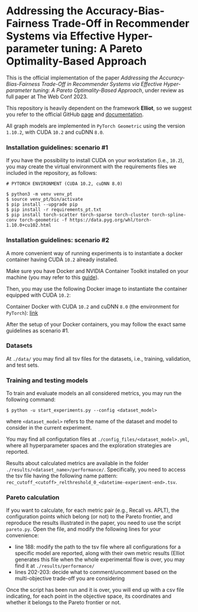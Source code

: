 # Addressing the Accuracy-Bias-Fairness Trade-Off in Recommender Systems via Effective Hyper-parameter tuning: A Pareto Optimality-Based Approach

This is the official implementation of the paper _Addressing the Accuracy-Bias-Fairness Trade-Off in Recommender Systems via Effective Hyper-parameter tuning: A Pareto Optimality-Based Approach_, under review as full paper at The Web Conf 2023.

This repository is heavily dependent on the framework **Elliot**, so we suggest you refer to the official GitHub [page](https://github.com/sisinflab/elliot) and [documentation](https://elliot.readthedocs.io/en/latest/).

All graph models are implemented in `PyTorch Geometric` using the version `1.10.2`, with CUDA `10.2` and cuDNN `8.0`.

### Installation guidelines: scenario #1
If you have the possibility to install CUDA on your workstation (i.e., `10.2`), you may create the virtual environment with the requirements files we included in the repository, as follows:

```
# PYTORCH ENVIRONMENT (CUDA 10.2, cuDNN 8.0)

$ python3 -m venv venv_pt
$ source venv_pt/bin/activate
$ pip install --upgrade pip
$ pip install -r requirements_pt.txt
$ pip install torch-scatter torch-sparse torch-cluster torch-spline-conv torch-geometric -f https://data.pyg.org/whl/torch-1.10.0+cu102.html
```

### Installation guidelines: scenario #2
A more convenient way of running experiments is to instantiate a docker container having CUDA `10.2` already installed.

Make sure you have Docker and NVIDIA Container Toolkit installed on your machine (you may refer to this [guide](https://docs.nvidia.com/datacenter/cloud-native/container-toolkit/install-guide.html#installing-on-ubuntu-and-debian)).

Then, you may use the following Docker image to instantiate the container equipped with CUDA `10.2`:

Container Docker with CUDA `10.2` and cuDNN `8.0` (the environment for `PyTorch`): [link](https://hub.docker.com/layers/nvidia/cuda/10.2-cudnn8-devel-ubuntu18.04/images/sha256-3d1aefa978b106e8cbe50743bba8c4ddadacf13fe3165dd67a35e4d904f3aabe?context=explore)

After the setup of your Docker containers, you may follow the exact same guidelines as scenario #1.

### Datasets
At `./data/` you may find all tsv files for the datasets, i.e., training, validation, and test sets. 

### Training and testing models
To train and evaluate models an all considered metrics, you may run the following command:

```
$ python -u start_experiments.py --config <dataset_model>
```

where `<dataset_model>` refers to the name of the dataset and model to consider in the current experiment.

You may find all configutation files at `./config_files/<dataset_model>.yml`, where all hyperparameter spaces and the exploration strategies are reported.

Results about calculated metrics are available in the folder `./results/<dataset_name>/performance/`. Specifically, you need to access the tsv file having the following name pattern: `rec_cutoff_<cutoff>_relthreshold_0_<datetime-experiment-end>.tsv`.

### Pareto calculation
If you want to calculate, for each metric pair (e.g., Recall vs. APLT), the configuration points which belong (or not) to the Pareto frontier, and reproduce the results illustrated in the paper, you need to use the script ```pareto.py```.
Open the file, and modify the following lines for your convenience:
- line 188: modify the path to the tsv file where all configurations for a specific model are reported, along with their own metric results (Elliot generates this file when the whole experimental flow is over, you may find it at ```./results/performance/```
- lines 202-203: decide what to comment/uncomment based on the multi-objective trade-off you are considering

Once the script has been run and it is over, you will end up with a csv file indicating, for each point in the objective space, its coordinates and whether it belongs to the Pareto frontier or not.
